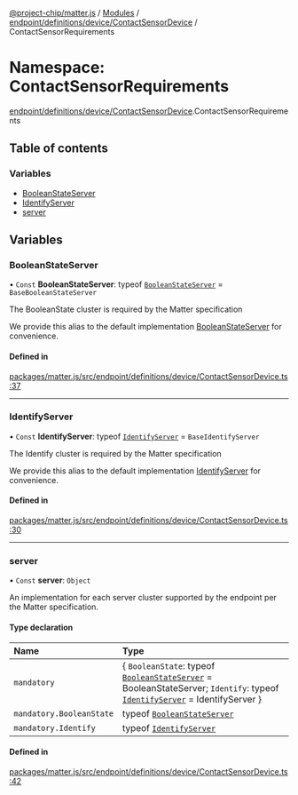 [@project-chip/matter.js](../README.md) / [Modules](../modules.md) / [endpoint/definitions/device/ContactSensorDevice](endpoint_definitions_device_ContactSensorDevice.md) / ContactSensorRequirements

# Namespace: ContactSensorRequirements

[endpoint/definitions/device/ContactSensorDevice](endpoint_definitions_device_ContactSensorDevice.md).ContactSensorRequirements

## Table of contents

### Variables

- [BooleanStateServer](endpoint_definitions_device_ContactSensorDevice.ContactSensorRequirements.md#booleanstateserver)
- [IdentifyServer](endpoint_definitions_device_ContactSensorDevice.ContactSensorRequirements.md#identifyserver)
- [server](endpoint_definitions_device_ContactSensorDevice.ContactSensorRequirements.md#server)

## Variables

### BooleanStateServer

• `Const` **BooleanStateServer**: typeof [`BooleanStateServer`](../classes/behavior_definitions_boolean_state_export.BooleanStateServer.md) = `BaseBooleanStateServer`

The BooleanState cluster is required by the Matter specification

We provide this alias to the default implementation [BooleanStateServer](endpoint_definitions_device_ContactSensorDevice.ContactSensorRequirements.md#booleanstateserver) for convenience.

#### Defined in

[packages/matter.js/src/endpoint/definitions/device/ContactSensorDevice.ts:37](https://github.com/project-chip/matter.js/blob/558e12c94a201592c28c7bc0743705360b3e5ca6/packages/matter.js/src/endpoint/definitions/device/ContactSensorDevice.ts#L37)

___

### IdentifyServer

• `Const` **IdentifyServer**: typeof [`IdentifyServer`](behavior_definitions_identify_export.IdentifyServer.md) = `BaseIdentifyServer`

The Identify cluster is required by the Matter specification

We provide this alias to the default implementation [IdentifyServer](endpoint_definitions_device_ContactSensorDevice.ContactSensorRequirements.md#identifyserver) for convenience.

#### Defined in

[packages/matter.js/src/endpoint/definitions/device/ContactSensorDevice.ts:30](https://github.com/project-chip/matter.js/blob/558e12c94a201592c28c7bc0743705360b3e5ca6/packages/matter.js/src/endpoint/definitions/device/ContactSensorDevice.ts#L30)

___

### server

• `Const` **server**: `Object`

An implementation for each server cluster supported by the endpoint per the Matter specification.

#### Type declaration

| Name | Type |
| :------ | :------ |
| `mandatory` | \{ `BooleanState`: typeof [`BooleanStateServer`](../classes/behavior_definitions_boolean_state_export.BooleanStateServer.md) = BooleanStateServer; `Identify`: typeof [`IdentifyServer`](behavior_definitions_identify_export.IdentifyServer.md) = IdentifyServer } |
| `mandatory.BooleanState` | typeof [`BooleanStateServer`](../classes/behavior_definitions_boolean_state_export.BooleanStateServer.md) |
| `mandatory.Identify` | typeof [`IdentifyServer`](behavior_definitions_identify_export.IdentifyServer.md) |

#### Defined in

[packages/matter.js/src/endpoint/definitions/device/ContactSensorDevice.ts:42](https://github.com/project-chip/matter.js/blob/558e12c94a201592c28c7bc0743705360b3e5ca6/packages/matter.js/src/endpoint/definitions/device/ContactSensorDevice.ts#L42)
